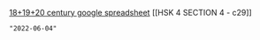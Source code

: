 [18+19+20 century google spreadsheet](https://docs.google.com/spreadsheets/d/1zfvo7pL1es-EK3W6KCiSx2HPAEqDNsobKbYRx5Xa9Tc/edit#gid=221671034)
[[HSK 4 SECTION 4 - c29]]

```query 2021-11-27 10:17
"2022-06-04"
```